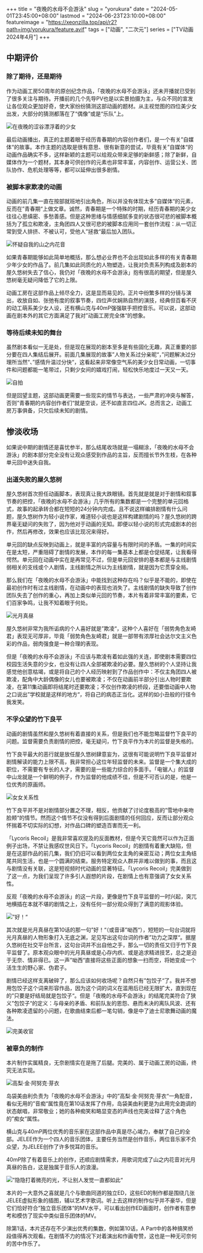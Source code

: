 +++
title = "夜晚的水母不会游泳"
slug = "yorukura"
date = "2024-05-01T23:45:00+08:00"
lastmod = "2024-06-23T23:10:00+08:00"
featureimage = "https://xeonzilla.top/api/r2?path=img/yorukura/feature.avif"
tags = ["动画", "二次元"]
series = ["TV动画 2024年4月"]
+++
## 中期评价
### 除了期待，还是期待
作为动画工房50周年的原创纪念作品，「夜晚的水母不会游泳」还未开播就已受到了很多关注与期待。开播前的几个先导PV也是以实景拍摄为主，与众不同的宣发让各位观众更加好奇，使大家纷纷猜测这部动画的题材。从主视觉图的四位美少女出发，大部分的猜测都落在了“偶像”或是“乐队”上。

![在夜晚的涩谷漂浮着的少女](https://xeonzilla.top/api/r2?path=img/yorukura/01.avif "在夜晚的涩谷漂浮着的少女")

最后动画播出，真正的主题着眼于经历青春期的内容创作者们，是一个有关”自媒体“的故事。本作主题的选取是很有意思、很有新意的尝试，毕竟有关”自媒体“的动画作品确实不多，这样新颖的主题可以给观众带来足够的新鲜感；除了新鲜，自媒体作为一个题材，其本身可供创作的元素也非常丰富，内容创作、运营公关、团队协作、危机处理等等，都可以延伸出很多剧情。

### 被脚本家欺凌的动画
动画的前几集一直在按部就班地引出角色，所以并没有体现太多”自媒体“的元素，反而在”青春期“上做文章。诚然，青春期是一个特殊的时期，经历青春期的美少女往往心思缜密、多愁善感。但是这种思绪与情感细腻多变的状态很可悲的被脚本概括为了孤立和欺凌，主角团四人又很可悲的被脚本应用同一套创作流程：从一切正常到受人排挤、不被认可，受他人”拯救“最后加入团队。

![怀疑自我的山之内花音](https://xeonzilla.top/api/r2?path=img/yorukura/02.avif "怀疑自我的山之内花音")

如果青春期能够如此简单地概括，那么想必业界也不会出现如此多样的有关青春期少年少女的作品了。前几集如此同质化的人物塑造，让我对负责系列构成及剧本的屋久悠树失去了信心，我仍对「夜晚的水母不会游泳」抱有很高的期望，但是屋久悠树毫无疑问降低了它的上限。

动画工房在这部作品上倾尽全力，这是显而易见的。正片中纷繁多样的分镜与演出，收放自如、张弛有度的叙事节奏，四位声优娴熟自然的演技，经典但百看不厌的动工萌系美少女人设，还有横山克与40mP强强联手把控音乐。可以说，这部动画在剧本外的其它方面满足了我对”动画工房完全体“的想象。

### 等待后续未知的舞台
虽然剧本看似一无是处，但是现在展现的剧本至多是有些固化无趣，真正重要的部分要在四人集结后展开。前面几集展现的故事”人物关系过分亲昵“，”问题解决过分理所当然“、”感情升温过分快“，这看起来非常像空气系的美少女日常动画，一切事件和问题都能一笔带过，只剩少女间的嬉戏打闹，轻松快乐地度过一天又一天。

![自拍](https://xeonzilla.top/api/r2?path=img/yorukura/03.avif "自拍")

但是回望主题，这部动画更需要一些现实的情节与表达，一些严肃的冲突与解答，否则”青春期的内容创作者们“就是空谈，还不如直言四位JK。总而言之，动画工房万事俱备，只欠后续未知的剧情。

## 惨淡收场
如果说中期的剧情还是喜忧参半，那么结尾收场就是一塌糊涂，「夜晚的水母不会游泳」的剧本部分完全没有让观众感受到作品的主旨，反而擅长节外生枝，在各种单元回中迷失自我。

### 出道失败的屋久悠树
屋久悠树首次担任动画脚本，表现真让我大跌眼镜。首先就是就是对于剧情和叙事节奏的把控，「夜晚的水母不会游泳」几乎所有的集数都是一个完整的单元回格式，故事的起承转合都在短短的24分钟内完成。且不说这样编排剧情有什么问题，屋久悠树作为轻小说作家，难道轻小说也是这样构建剧情的吗？屋久悠树的跨界毫无疑问的失败了，因为他对于动画的无知。即便以轻小说的形式完成剧本的创作，然后再修改，效果也应该比现况来得好。

单元回的缺点反映到动画上，就是丰富的内容量与有限时间的矛盾。一集的时间实在是太短，严重阻碍了剧情的发展，本作的每一集基本上都是仓促结尾，让我看得愕然。单元回在动画中实在是再常见不过，但是单元回安排的基本都是与主线剧情弱相关的支线或个人剧情，主线剧情之所以为主线剧情，就是因为它贯穿全局。

那么我们在「夜晚的水母不会游泳」中能找到这种存在吗？似乎是不能的，即使在最初创作时有过主线剧情，在动画中的表现也消失了。主线剧情的缺失导致了创作团队失去了创作的重心，再加上类似单元回的节奏，本片有着非常丰富的要素，它们百家争鸣，让我不知着眼于何处。

![光月真昼](https://xeonzilla.top/api/r2?path=img/yorukura/04.avif "光月真昼")

屋久悠树非常为我所诟病的个人喜好就是”欺凌“，这种个人喜好在「弱势角色友崎君」表现无可厚非，毕竟「弱势角色友崎君」就是一部带有浓厚社会达尔文主义色彩的作品，弱肉强食是一种合理的表现。

但是「夜晚的水母不会游泳」不应该与欺凌有着如此强的关连，即使剧本需要四位校园生活失意的少女，也没有让四人全部被欺凌的必要。屋久悠树的个人坚持让我感觉他创意枯竭，或是将自己的个人经历映射到了作品创作中：不仅主角团四人被欺凌，配角中大龄偶像的女儿也要被欺凌；不仅在动画前半部分引出人物时要欺凌，在第11集动画即将结尾时还要欺凌；不仅创作欺凌的桥段，还要借动画中人物之口说出”学校就是这样的地方“，将自己的病态正当化。这样的如小丑般的行径令我发笑。

### 不孚众望的竹下良平
动画的剧情虽然和屋久悠树有着直接的关系，但是我们也不能忽略监督竹下良平的问题。监督需要负责剧情的把控，毫无疑问，竹下良平作为本片的监督是失格的。

竹下良平最大的恶行就是放任屋久悠树肆意妄为，这很有可能说明竹下良平监督对剧情解读的能力上限不高，我非常担心这位年轻监督的未来。监督是一个集大成的职位，不需要有专长的人才，需要的是一些能力综合的多面手。「电锯人」的监督中山龙就是一个鲜明的例子，作为监督的他成绩不佳，但是不可否认的是，他是一位优秀的原画师。

![女女关系性](https://xeonzilla.top/api/r2?path=img/yorukura/05.avif "女女关系性")

竹下良平并不是对剧情部分置之不理，相反，他贡献了讨论度极高的”雪地中亲吻脸颊“的情节。然而这个情节不仅没有得到后面剧情的任何回应，反而让部分观众怀揣着不切实际的幻想，对作品口碑的塑造百害而无一利。

「Lycoris Recoil」是我非常喜欢提及的反面教材，但是今天它竟然可以作为正面例子出场，不禁让我感叹世风日下。「Lycoris Recoil」的剧情有着重大缺陷，但是在这部作品的前几集，我们仍旧可以看到两位女主角的亲密互动；两位女主角结尾共同生活，也是一个圆满的结束。服务特定观众人群并非难以做到的事，而且这与剧情没有关联，这是短视频时代动画的显著特征。「Lycoris Recoil」完美做到了这一点，为我们呈现了许多引人遐想的片段，在剧情上也有意强调了女女关系性。

反观「夜晚的水母不会游泳」的这一片段，更像是竹下良平监督的一时兴起，突兀地横插在本就不堪的剧情之上，没有任何一部分观众得到了满意的观影体验。

![”好！“](https://xeonzilla.top/api/r2?path=img/yorukura/06.avif "”好！“")

其次就是光月真昼在第10话的那一句”好！“（或音译”呦西“），短短的一句台词就将光月真昼的人物形象打入无底之渊，足见写出这句台词的作者”功力之深厚“。据屋久悠树在社交平台所言，这句台词并不出自他之手，那么一切的责任又归于竹下良平监督了。原本观众眼中的光月真昼或是心存内疚、或是追求精进技艺，总之是迫于无奈、情非得已。这一声”呦西“直接将这些正面的想象一扫而空，将她变成一个活生生的野心家、伪君子。

剧情已经这样支离破碎了，那么应该如何收场呢？自然只有”包饺子“了。我并不想用包饺子这个词来形容作品，因为这个词的词义在滥用后已经无限扩大，直到现在的”只要是好结局就是包饺子“。但是「夜晚的水母不会游泳」的结尾完美符合了狭义”包饺子“的定义：与母亲的矛盾、和前队友的恩怨、悬而未决的离队风波、还有各种欺凌遗留的小问题，在歌曲结束后都一笔勾销，像是中了迪士尼歌舞动画的魔法。

![完美收官](https://xeonzilla.top/api/r2?path=img/yorukura/07.avif "完美收官")

### 被辜负的制作
本片制作实属精良，无奈剧情实在是拖了后腿。完美的、属于动画工房的动画，终究无法实现。

![高梨·金·阿努克·芽衣](https://xeonzilla.top/api/r2?path=img/yorukura/08.avif "高梨·金·阿努克·芽衣")

岛袋美由利负责为「夜晚的水母不会游泳」中的”高梨·金·阿努克·芽衣“一角配音，看似无用的”音痴“属性竟在第10话发挥了作用，岛袋美由利更是为此用完全跑调的状态献唱，非常敬业；她的各种痴笑和略显变态的声线也完美诠释了这个角色的”痴女“属性。

横山克与40mP两位优秀的音乐家在这部作品中真是尽心竭力，奉献了自己的全部。JELEE作为一个四人的音乐团体，主要任务当然是创作音乐，两位音乐家不负众望，为JELEE创作了许多悦耳的音乐。

40mP除了有着音乐上的创作，还顺应剧情需求，用歌词完成了山之内花音对光月真昼的告白，这是独属于音乐人的浪漫。

![”隐隐打着微亮的光，不让别人发觉一直都如此“](https://xeonzilla.top/api/r2?path=img/yorukura/09.avif "”隐隐打着微亮的光，不让别人发觉一直都如此“")

本片的一大意外之喜就是几个与歌曲同道的独立ED，这些ED的制作都是围绕几张JELEE虚拟形象的插图，辅以艺术字歌词。听上去这样的制作似乎并不豪华，但是它们恰好符合”独立音乐团体“的MV水平，可以看出创作ED画面时，创作者有意参考和模仿了现实中类似音乐团体的MV。

除第1话，本片还存在不少演出优秀的集数，例如第10话，A Part中的各种搞笑桥段值得再次观看。在剧情不力的情况下对着演出和作画夸赞，这也是一种无可奈何的苦中作乐了。

